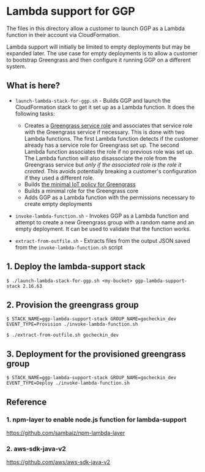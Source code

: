 Lambda support for GGP
======================

The files in this directory allow a customer to launch GGP as a Lambda function in their account via CloudFormation.

Lambda support will initially be limited to empty deployments but may be expanded later. The use case for empty deployments
is to allow a customer to bootstrap Greengrass and then configure it running GGP on a different system.

What is here?
-------------

- `launch-lambda-stack-for-ggp.sh` - Builds GGP and launch the CloudFormation stack to get it
set up as a Lambda function. It does the following tasks:
  - Creates a [Greengrass service role](https://docs.aws.amazon.com/greengrass/latest/developerguide/service-role.html) and associates that service role with the Greengrass service
if necessary. This is done with two Lambda functions. The first Lambda function detects if the customer already has a
service role for Greengrass set up. The second Lambda function associates the role if no previous role was set up. The
Lambda function will also disassociate the role from the Greengrass service but *only if the associated role is the role it created*.
This avoids potentially breaking a customer's configuration if they used a different role.
  - Builds [the minimal IoT policy for Greengrass](https://docs.aws.amazon.com/greengrass/latest/developerguide/gg-sec.html#gg-config-sec-min-iot-policy)
  - Builds a minimal role for the Greengrass core
  - Adds GGP as a Lambda function with the permissions necessary to create empty deployments

- `invoke-lambda-function.sh` - Invokes GGP as a Lambda function and attempt to create a new Greengrass
group with a random name and an empty deployment. It can be used to validate that the function works.

- `extract-from-outfile.sh` - Extracts files from the output JSON saved from the `invoke-lambda-function.sh` script

## 1. Deploy the lambda-support stack
```
$ ./launch-lambda-stack-for-ggp.sh <my-bucket> ggp-lambda-support-stack 2.16.63
```

## 2. Provision the greengrass group
```
$ STACK_NAME=ggp-lambda-support-stack GROUP_NAME=gocheckin_dev EVENT_TYPE=Provision ./invoke-lambda-function.sh

$ ./extract-from-outfile.sh gocheckin_dev
```

## 3. Deployment for the provisioned greengrass group
```
$ STACK_NAME=ggp-lambda-support-stack GROUP_NAME=gocheckin_dev EVENT_TYPE=Deploy ./invoke-lambda-function.sh
```

## Reference
### 1. npm-layer to enable node.js function for lambda-support
https://github.com/sambaiz/npm-lambda-layer

### 2. aws-sdk-java-v2
https://github.com/aws/aws-sdk-java-v2